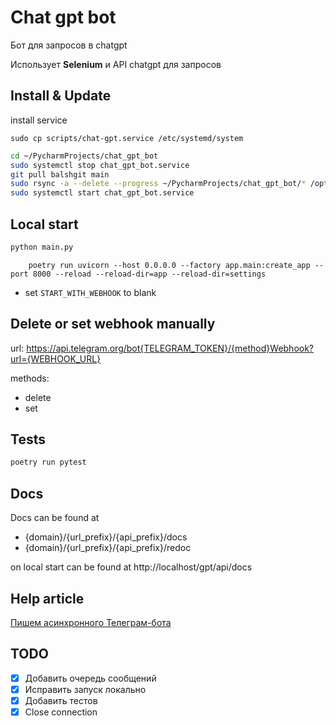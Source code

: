 # Chat gpt bot
Бот для запросов в chatgpt

Использует **Selenium** и API chatgpt для запросов 

## Install & Update

install service

    sudo cp scripts/chat-gpt.service /etc/systemd/system

```bash
cd ~/PycharmProjects/chat_gpt_bot
sudo systemctl stop chat_gpt_bot.service
git pull balshgit main
sudo rsync -a --delete --progress ~/PycharmProjects/chat_gpt_bot/* /opt/chat_gpt_bot/ --exclude .git
sudo systemctl start chat_gpt_bot.service
```

## Local start
```bash
python main.py
```

```shell
	poetry run uvicorn --host 0.0.0.0 --factory app.main:create_app --port 8000 --reload --reload-dir=app --reload-dir=settings
```

- set `START_WITH_WEBHOOK` to blank

## Delete or set webhook manually

url: https://api.telegram.org/bot{TELEGRAM_TOKEN}/{method}Webhook?url={WEBHOOK_URL}

methods:
- delete
- set


## Tests

```bash
poetry run pytest
```

## Docs
Docs can be found at

- {domain}/{url_prefix}/{api_prefix}/docs
- {domain}/{url_prefix}/{api_prefix}/redoc

on local start can be found at http://localhost/gpt/api/docs

## Help article

[Пишем асинхронного Телеграм-бота](https://habr.com/ru/company/kts/blog/598575/)


## TODO

- [x] Добавить очередь сообщений
- [x] Исправить запуск локально
- [x] Добавить тестов
- [x] Close connection
